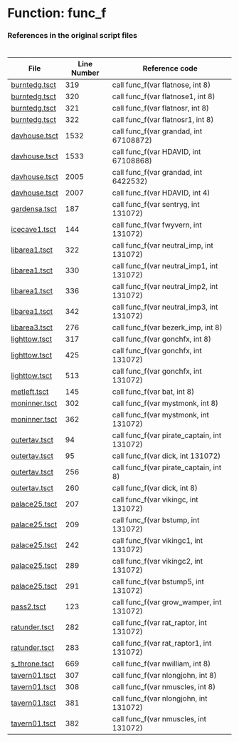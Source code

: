 # Function: func_f 
### References in the original script files

#

| File | Line Number | Reference code |
| --- | --- | --- |
| [burntedg.tsct](../../../out/burntedg.tsct#L319) | 319 | call func_f(var flatnose, int 8) |
| [burntedg.tsct](../../../out/burntedg.tsct#L320) | 320 | call func_f(var flatnose1, int 8) |
| [burntedg.tsct](../../../out/burntedg.tsct#L321) | 321 | call func_f(var flatnosr, int 8) |
| [burntedg.tsct](../../../out/burntedg.tsct#L322) | 322 | call func_f(var flatnosr1, int 8) |
| [davhouse.tsct](../../../out/davhouse.tsct#L1532) | 1532 | call func_f(var grandad, int 67108872) |
| [davhouse.tsct](../../../out/davhouse.tsct#L1533) | 1533 | call func_f(var HDAVID, int 67108868) |
| [davhouse.tsct](../../../out/davhouse.tsct#L2005) | 2005 | call func_f(var grandad, int 6422532) |
| [davhouse.tsct](../../../out/davhouse.tsct#L2007) | 2007 | call func_f(var HDAVID, int 4) |
| [gardensa.tsct](../../../out/gardensa.tsct#L187) | 187 | call func_f(var sentryg, int 131072) |
| [icecave1.tsct](../../../out/icecave1.tsct#L144) | 144 | call func_f(var fwyvern, int 131072) |
| [libarea1.tsct](../../../out/libarea1.tsct#L322) | 322 | call func_f(var neutral_imp, int 131072) |
| [libarea1.tsct](../../../out/libarea1.tsct#L330) | 330 | call func_f(var neutral_imp1, int 131072) |
| [libarea1.tsct](../../../out/libarea1.tsct#L336) | 336 | call func_f(var neutral_imp2, int 131072) |
| [libarea1.tsct](../../../out/libarea1.tsct#L342) | 342 | call func_f(var neutral_imp3, int 131072) |
| [libarea3.tsct](../../../out/libarea3.tsct#L276) | 276 | call func_f(var bezerk_imp, int 8) |
| [lighttow.tsct](../../../out/lighttow.tsct#L317) | 317 | call func_f(var gonchfx, int 8) |
| [lighttow.tsct](../../../out/lighttow.tsct#L425) | 425 | call func_f(var gonchfx, int 131072) |
| [lighttow.tsct](../../../out/lighttow.tsct#L513) | 513 | call func_f(var gonchfx, int 131072) |
| [metleft.tsct](../../../out/metleft.tsct#L145) | 145 | call func_f(var bat, int 8) |
| [moninner.tsct](../../../out/moninner.tsct#L302) | 302 | call func_f(var mystmonk, int 8) |
| [moninner.tsct](../../../out/moninner.tsct#L362) | 362 | call func_f(var mystmonk, int 131072) |
| [outertav.tsct](../../../out/outertav.tsct#L94) | 94 | call func_f(var pirate_captain, int 131072) |
| [outertav.tsct](../../../out/outertav.tsct#L95) | 95 | call func_f(var dick, int 131072) |
| [outertav.tsct](../../../out/outertav.tsct#L256) | 256 | call func_f(var pirate_captain, int 8) |
| [outertav.tsct](../../../out/outertav.tsct#L260) | 260 | call func_f(var dick, int 8) |
| [palace25.tsct](../../../out/palace25.tsct#L207) | 207 | call func_f(var vikingc, int 131072) |
| [palace25.tsct](../../../out/palace25.tsct#L209) | 209 | call func_f(var bstump, int 131072) |
| [palace25.tsct](../../../out/palace25.tsct#L242) | 242 | call func_f(var vikingc1, int 131072) |
| [palace25.tsct](../../../out/palace25.tsct#L289) | 289 | call func_f(var vikingc2, int 131072) |
| [palace25.tsct](../../../out/palace25.tsct#L291) | 291 | call func_f(var bstump5, int 131072) |
| [pass2.tsct](../../../out/pass2.tsct#L123) | 123 | call func_f(var grow_wamper, int 131072) |
| [ratunder.tsct](../../../out/ratunder.tsct#L282) | 282 | call func_f(var rat_raptor, int 131072) |
| [ratunder.tsct](../../../out/ratunder.tsct#L283) | 283 | call func_f(var rat_raptor1, int 131072) |
| [s_throne.tsct](../../../out/s_throne.tsct#L669) | 669 | call func_f(var nwilliam, int 8) |
| [tavern01.tsct](../../../out/tavern01.tsct#L307) | 307 | call func_f(var nlongjohn, int 8) |
| [tavern01.tsct](../../../out/tavern01.tsct#L308) | 308 | call func_f(var nmuscles, int 8) |
| [tavern01.tsct](../../../out/tavern01.tsct#L381) | 381 | call func_f(var nlongjohn, int 131072) |
| [tavern01.tsct](../../../out/tavern01.tsct#L382) | 382 | call func_f(var nmuscles, int 131072) |
